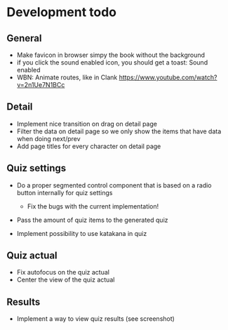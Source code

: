 # Development todo

## General

* Make favicon in browser simpy the book without the background
* if you click the sound enabled icon, you should get a toast: Sound enabled
* WBN: Animate routes, like in Clank https://www.youtube.com/watch?v=2n1Ue7N1BCc

## Detail

* Implement nice transition on drag on detail page
* Filter the data on detail page so we only show the items that have data when doing next/prev
* Add page titles for every character on detail page

## Quiz settings

* Do a proper segmented control component that is based on a radio button internally for quiz settings
	* Fix the bugs with the current implementation!

* Pass the amount of quiz items to the generated quiz
* Implement possibility to use katakana in quiz

## Quiz actual
 
* Fix autofocus on the quiz actual
* Center the view of the quiz actual

## Results

* Implement a way to view quiz results (see screenshot)